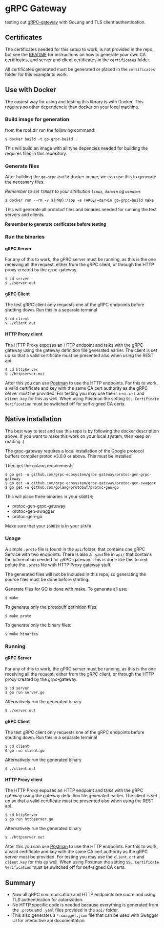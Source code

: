 # gRPC Gateway

testing out [gRPC-gateway](https://github.com/grpc-ecosystem/grpc-gateway) with GoLang and TLS client authentication.

## Certificates

The certificates needed for this setup to work, is not provided in the repo, but see the [README](./certificates/README.md) for instructions on how to generate your own CA certificates, and server and client certificates in the `certificates` folder.

All certificates generated must be generated or placed in the `certificates` folder for this example to work.

## Use with Docker

The easiest way for using and testing this library is with Docker. This requires no other dependencie than docker on your local machine.

### Build image for generation
from the root dir run the following command:

    $ docker build -t go-grpc-build .

This will build an image with all tyhe depencies needed for building the requires files in this repository.

### Generate files
After building the `go-grpc-build` docker image, we can use this to generate the necessary files.

*Remember to set `TARGET` to your sitribution `linux`, `darwin` og `windows`*

    $ docker run --rm -v ${PWD}:/app -e TARGET=darwin go-grpc-build make

This will generate all protobuf files and binaries needed for running the test servers and clients.

**Remember to generate cerificates before testing**

### Run the binaries
#### gRPC Server

For any of this to work, the gPRC server must be running, as this is the one receiving all the request, either from the gRPC client, or through the HTTP proxy created by the grpc-gateway.

    $ cd server
    $ ./server.out

#### gRPC Client

The test gRPC client only requests one of the gRPC endpoints before shutting down. Run this in a separate terminal

    $ cd client
    $ ./client.out

#### HTTP Proxy client

The HTTP Proxy exposes an HTTP endpoint and talks with the gRPC gateway using the gateway definition file generated earlier. The client is set up so that a valid certificate must be presented also when using the REST api.

    $ cd httpServer
    $ ./httpserver.out

After this you can use [Postman](https://www.getpostman.com) to use the HTTP endpoints. For this to work, a valid certificate and key with the same CA cert authority as the gRPC server must be provided. For testing you may use the `client.crt` and `client.key` for this as well.
When using Postman the setting `SSL Certificate Verification` must be switched off for self-signed CA certs.

## Native Installation

The best way to test and use this repo is by following the docker description above. If you want to make this work on your local system, then keep on reading :)

The grpc-gateway requires a local installation of the Google protocol buffers compiler protoc v3.0.0 or above. This must be installed

Then get the golang requirements

    $ go get -u github.com/grpc-ecosystem/grpc-gateway/protoc-gen-grpc-gateway
    $ go get -u github.com/grpc-ecosystem/grpc-gateway/protoc-gen-swagger
    $ go get -u github.com/golang/protobuf/protoc-gen-go

This will place three binaries in your `$GOBIN`;

- protoc-gen-grpc-gateway
- protoc-gen-swagger
- protoc-gen-go

Make sure that your `$GOBIN` is in your `$PATH`

### Usage

A simple `.proto` file is found in the `api/`folder, that contains one gRPC Service with two endpoints. There is also a `.yaml`file in `api/` that contains the information needed for gRPC-gateway. This is done like this to ned polute the `.proto` file with HTTP Proxy gateway stuff.

The generated files will not be included in this repo, so generating the source files must be done before starting.

Generate files for GO is done with make. To generate all use:

    $ make

To generate only the protobuff definition files:

    $ make proto

To generate only the binary files:

    $ make binaries

### Running

#### gRPC Server

For any of this to work, the gPRC server must be running, as this is the one receiving all the request, either from the gRPC client, or through the HTTP proxy created by the grpc-gateway.

    $ cd server
    $ go run server.go

Alternatively run the generated binary

    $ ./server.out

#### gRPC Client

The test gRPC client only requests one of the gRPC endpoints before shutting down. Run this in a separate terminal

    $ cd client
    $ go run client.go

Alternatively run the generated binary

    $ ./client.out

#### HTTP Proxy client

The HTTP Proxy exposes an HTTP endpoint and talks with the gRPC gateway using the gateway definition file generated earlier. The client is set up so that a valid certificate must be presented also when using the REST api.

    $ cd httpServer
    $ go run httpserver.go

Alternatively run the generated binary

    $ ./httpserver.out

After this you can use [Postman](https://www.getpostman.com) to use the HTTP endpoints. For this to work, a valid certificate and key with the same CA cert authority as the gRPC server must be provided. For testing you may use the `client.crt` and `client.key` for this as well.
When using Postman the setting `SSL Certificate Verification` must be switched off for self-signed CA certs.

## Summary

- Now all gRPC communication and HTTP endpoints are sucre and using TLS authentication for autorization. 
- No HTTP specific code is needed because everything is generated from the `.proto` and `.yaml` files provided in the `api/` folder.
- This also generates a `*.swagger.json` file that can be used with Swagger UI for interactive api documentation
